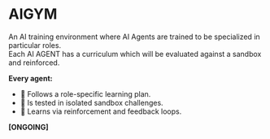 # AIGYM

An AI training environment where AI Agents are trained to be specialized in particular roles.  
Each AI AGENT has a curriculum which will be evaluated against a sandbox and reinforced.

**Every agent:**
- 📘 Follows a role-specific learning plan.
- 🧪 Is tested in isolated sandbox challenges.
- 🔁 Learns via reinforcement and feedback loops.

**[ONGOING]**

